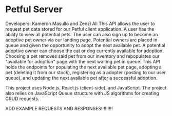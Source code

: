 # Petful Server
Developers: Kameron Masullo and Zenzi Ali
This API allows the user to request pet data stored for our Petful client application.  A user has the ability to view all potential pets.  The user can also sign up to become an adoptive pet owner via our landing page.  Potential owners are placed in queue and given the opportunity to adopt the next available pet.  A potential adoptive owner can choose the cat or dog currently available for adoption.  Choosing a pet removes said pet from our inventory and repopulates our "available for adoption" page with the next waiting pet in queue. This API holds the endpoints for populating the next available pet page, adopting a pet (deleting it from our stock), registering as a adopter (posting to our user queue), and updating the next available pet after a successful adoption.

This project uses Node.js, React.js (client-side), and JavaScript. The project also relies on JavaScript Queue structure with JS algorithms for creating CRUD requests.

ADD EXAMPLE REQUESTS AND RESPONSES!!!!!!!!!
